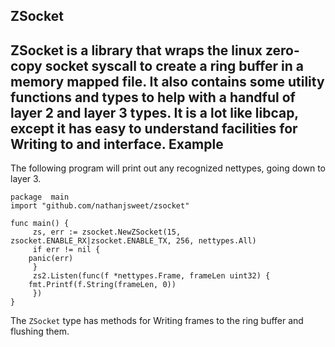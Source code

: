 ZSocket
-------
ZSocket is a library that wraps the linux zero-copy socket syscall to create a ring buffer in a memory mapped file.
It also contains some utility functions and types to help with a handful of layer 2 and layer 3 types.
It is a lot like libcap, except it has easy to understand facilities for Writing to and interface.
Example
-------
The following program will print out any recognized nettypes, going down to layer 3.
```golang
package  main
import "github.com/nathanjsweet/zsocket"

func main() {
     zs, err := zsocket.NewZSocket(15, zsocket.ENABLE_RX|zsocket.ENABLE_TX, 256, nettypes.All)
     if err != nil {
	panic(err)
     }
     zs2.Listen(func(f *nettypes.Frame, frameLen uint32) {
	fmt.Printf(f.String(frameLen, 0))
     })
}
```

The `ZSocket` type has methods for Writing frames to the ring buffer and flushing them.